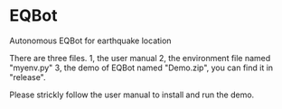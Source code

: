 # EQBot
Autonomous EQBot for earthquake location

There are three files.
1, the user manual 
2, the environment file named "myenv.py"
3, the demo of EQBot named "Demo.zip", you can find it in "release".

Please strickly follow the user manual to install and run the demo.
